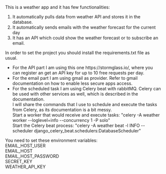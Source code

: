 This is a weather app and it has few functionalities:
<ol>
  <li>
    It automatically pulls data from weather API and stores it in the database.
  </li>
  <li>
    It automatically sends emails with the weather forecast for the current day
  </li>
  <li>
    It has an API which could show the weather forecast or to subscribe an email.
  </li>
</ol>
  
In order to set the project you should install the requirements.txt file as usual.
<ul>
  <li>
    For the API part I am using this one https://stormglass.io/, where you can register an get an API key for up to 10 free requests per day.
  </li>
  <li>
    For the email part I am using gmail as provider. Refer to gmail documentation on how to enable less secure apps access.
  </li>
  <li>
    For the scheduled task I am using Celery beat with rabbitMQ. Celery can be used with other services as well, which is described in the documentation.<br/>
    I will share the commands that I use to schedule and execute the tasks from Celery, as its documentation is a bit messy.<br/>
    Start a worker that would receive and execute tasks: "celery -A weather worker --loglevel=info --concurrency 1 -P solo"<br/>
    Start the Celery beat process: "celery -A weather beat -l INFO --scheduler django_celery_beat.schedulers:DatabaseScheduler"
  </li>
</ul>

You need to set these environment variables:<br/>
EMAIL_HOST_USER<br/>
EMAIL_HOST<br/>
EMAIL_HOST_PASSWORD<br/>
SECRET_KEY<br/>
WEATHER_API_KEY<br/>
